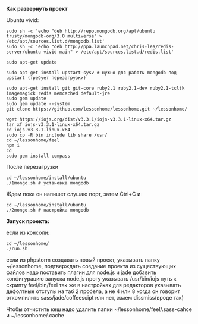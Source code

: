 **Как развернуть проект**

Ubuntu vivid:

```Shell
sudo sh -c 'echo "deb http://repo.mongodb.org/apt/ubuntu trusty/mongodb-org/3.0 multiverse" > /etc/apt/sources.list.d/mongodb.list'
sudo sh -c 'echo "deb http://ppa.launchpad.net/chris-lea/redis-server/ubuntu vivid main" > /etc/apt/sources.list.d/redis.list'

sudo apt-get update

sudo apt-get install upstart-sysv # нужно для работы mongodb под upstart (требует перезагрузки)

sudo apt-get install git git-core ruby2.1 ruby2.1-dev ruby2.1-tcltk imagemagick redis memcached default-jre
sudo gem update
sudo gem update --system
git clone https://github.com/lessonhome/lessonhome.git ~/lessonhome/

wget https://iojs.org/dist/v3.3.1/iojs-v3.3.1-linux-x64.tar.gz
tar xf iojs-v3.3.1-linux-x64.tar.gz
cd iojs-v3.3.1-linux-x64
sudo cp -R bin include lib share /usr/
cd ~/lessonhome/feel
npm i
cd
sudo gem install compass
```
После перезагрузки
```Shell
cd ~/lessonhome/install/ubuntu
./1mongo.sh # установка mongodb
```
Ждем пока он напишет слушаю порт, затем Ctrl+C и

```Shell
cd ~/lessonhome/install/ubuntu
./2mongo.sh # настройка mongodb
```

**Запуск проекта:**

если из консоли:
```Shell
cd ~/lessonhome/
./run.sh
```

если из phpstorm
создавать новый проект, указывать папку ~/lessonhome, подтверждать создание проекта из существующих файлов
надо поставить плагин для node.js и jade
добавить конфигурацию запуска node.js 
прогу указывать /usr/bin/iojs
путь к скрипту feel/bin/feel
так же в настройках для редакторов указывать дефолтные отступы на таб 2 пробела, а не 4 или 8
когда он говорит откомпилить sass/jade/coffeescipt или нет, жмем dissmiss(вроде так)

Чтобы отчистить кеш надо удалить папки ~/lessonhome/feel/.sass-cahce и ~/lessonhome/.cache

